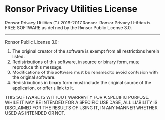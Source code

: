 # Ronsor Privacy Utilities License

Ronsor Privacy Utilities (C) 2016-2017 Ronsor.
Ronsor Privacy Utilities is FREE SOFTWARE as defined by the Ronsor Public License 3.0.

---

Ronsor Public License 3.0:

1. The original creator of the software is exempt from all restrictions herein listed.
2. Redistributions of this software, in source or binary form, must reproduce this message.
3. Modifications of this software must be renamed to avoid confusion with the original software.
4. Redistributions in binary form must include the original source of the application, or offer a link to it.


THIS SOFTWARE IS WITHOUT WARRANTY FOR A SPECIFIC PURPOSE. WHILE IT MAY BE INTENDED
FOR A SPECIFIC USE CASE, ALL LIABILITY IS DISCLAIMED FOR THE RESULTS OF USING IT,
IN ANY MANNER WHETHER USED AS INTENDED OR NOT.

